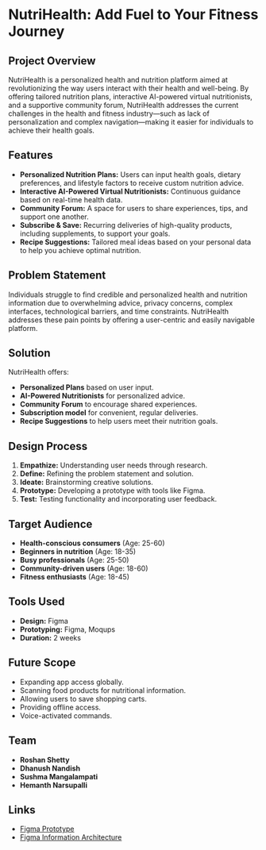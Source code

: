 # NutriHealth: Add Fuel to Your Fitness Journey

## Project Overview

NutriHealth is a personalized health and nutrition platform aimed at revolutionizing the way users interact with their health and well-being. By offering tailored nutrition plans, interactive AI-powered virtual nutritionists, and a supportive community forum, NutriHealth addresses the current challenges in the health and fitness industry—such as lack of personalization and complex navigation—making it easier for individuals to achieve their health goals.

## Features

- **Personalized Nutrition Plans:** Users can input health goals, dietary preferences, and lifestyle factors to receive custom nutrition advice.
- **Interactive AI-Powered Virtual Nutritionists:** Continuous guidance based on real-time health data.
- **Community Forum:** A space for users to share experiences, tips, and support one another.
- **Subscribe & Save:** Recurring deliveries of high-quality products, including supplements, to support your goals.
- **Recipe Suggestions:** Tailored meal ideas based on your personal data to help you achieve optimal nutrition.

## Problem Statement

Individuals struggle to find credible and personalized health and nutrition information due to overwhelming advice, privacy concerns, complex interfaces, technological barriers, and time constraints. NutriHealth addresses these pain points by offering a user-centric and easily navigable platform.

## Solution

NutriHealth offers:
- **Personalized Plans** based on user input.
- **AI-Powered Nutritionists** for personalized advice.
- **Community Forum** to encourage shared experiences.
- **Subscription model** for convenient, regular deliveries.
- **Recipe Suggestions** to help users meet their nutrition goals.

## Design Process

1. **Empathize:** Understanding user needs through research.
2. **Define:** Refining the problem statement and solution.
3. **Ideate:** Brainstorming creative solutions.
4. **Prototype:** Developing a prototype with tools like Figma.
5. **Test:** Testing functionality and incorporating user feedback.

## Target Audience

- **Health-conscious consumers** (Age: 25-60)
- **Beginners in nutrition** (Age: 18-35)
- **Busy professionals** (Age: 25-50)
- **Community-driven users** (Age: 18-60)
- **Fitness enthusiasts** (Age: 18-45)

## Tools Used

- **Design:** Figma
- **Prototyping:** Figma, Moqups
- **Duration:** 2 weeks

## Future Scope

- Expanding app access globally.
- Scanning food products for nutritional information.
- Allowing users to save shopping carts.
- Providing offline access.
- Voice-activated commands.

## Team

- **Roshan Shetty**
- **Dhanush Nandish**
- **Sushma Mangalampati**
- **Hemanth Narsupalli**

## Links

- [Figma Prototype](https://www.figma.com/file/OfH1XlvQx5xQbx8NpygaoX/NutriHealth_FinalProject_Group2?type=design&node-id=0%3A1&mode=design&t=T4G75AUa1V6LkYjs-1)
- [Figma Information Architecture](https://www.figma.com/file/68o3tP0aD5aPk1eZf3k6Ok/Group2_NutriHealth?type=whiteboard&node-id=0%3A1&t=c6wJU589pwgF9cen-1)


